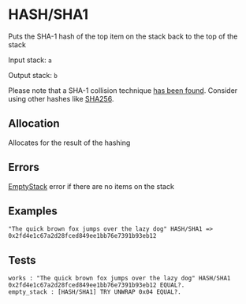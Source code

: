 # HASH/SHA1

Puts the SHA-1 hash of the top item on the stack back to the top of the stack

Input stack: `a`

Output stack: `b`

Please note that a SHA-1 collision technique [has been found](https://shattered.io/).
Consider using other hashes like [SHA256](SHA256.md).

## Allocation

Allocates for the result of the hashing

## Errors

[EmptyStack](./ERRORS/EmptyStack.md) error if there are no items on the stack

## Examples

```
"The quick brown fox jumps over the lazy dog" HASH/SHA1 => 0x2fd4e1c67a2d28fced849ee1bb76e7391b93eb12
```

## Tests

```test
works : "The quick brown fox jumps over the lazy dog" HASH/SHA1 0x2fd4e1c67a2d28fced849ee1bb76e7391b93eb12 EQUAL?.
empty_stack : [HASH/SHA1] TRY UNWRAP 0x04 EQUAL?.
```